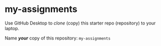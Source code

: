 # my-assignments

Use GitHub Desktop to *clone* (copy) this starter repo (repository) to your laptop.

Name ***your*** copy of this repository: `my-assignments`
